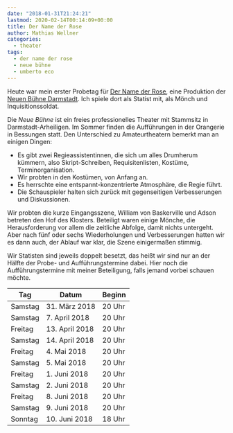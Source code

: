 ```yaml
---
date: "2018-01-31T21:24:21"
lastmod: 2020-02-14T00:14:09+00:00
title: Der Name der Rose
author: Mathias Wellner
categories:
  - theater
tags:
  - der name der rose
  - neue bühne
  - umberto eco
---
```

Heute war mein erster Probetag für [Der Name der Rose](https://de.wikipedia.org/wiki/Der_Name_der_Rose), eine Produktion der [Neuen Bühne Darmstadt](http://www.neue-buehne.de/). Ich spiele dort als Statist mit, als Mönch und Inquisitionssoldat. 

<!--more-->

Die _Neue Bühne_ ist ein freies professionelles Theater mit Stammsitz in Darmstadt-Arheiligen. Im Sommer finden die Aufführungen in der Orangerie in Bessungen statt. Den Unterschied zu Amateurtheatern bemerkt man an einigen Dingen:

* Es gibt zwei Regieassistentinnen, die sich um alles Drumherum kümmern, also Skript-Schreiben, Requisitenlisten, Kostüme, Terminorganisation.
* Wir probten in den Kostümen, von Anfang an.
* Es herrschte eine entspannt-konzentrierte Atmosphäre, die Regie führt.
* Die Schauspieler halten sich zurück mit gegenseitigen Verbesserungen und Diskussionen.

Wir probten die kurze Eingangsszene, William von Baskerville und Adson betreten den Hof des Klosters. Beteiligt waren einige Mönche, die Herausforderung vor allem die zeitliche Abfolge, damit nichts untergeht. Aber nach fünf oder sechs Wiederholungen und Verbesserungen hatten wir es dann auch, der Ablauf war klar, die Szene einigermaßen stimmig. 

Wir Statisten sind jeweils doppelt besetzt, das heißt wir sind nur an der Hälfte der Probe- und Aufführungstermine dabei. Hier noch die Aufführungstermine mit meiner Beteiligung, falls jemand vorbei schauen möchte. 

<table class="table table-striped" style="max-width: 25rem;">
  <thead>
    <tr>
      <th>Tag</th>
      <th>Datum</th>
      <th>Beginn</th>
    </tr>
  </thead>
  <tbody>
    <tr>
      <td>Samstag</td>
      <td>31. März 2018</td>
      <td>20 Uhr</td>
    </tr>
    <tr>
      <td>Samstag</td>
      <td>7. April 2018</td>
      <td>20 Uhr</td>
    </tr>
    <tr>
      <td>Freitag</td>
      <td>13. April 2018</td>
      <td>20 Uhr</td>
    </tr>
    <tr>
      <td>Samstag</td>
      <td>14. April 2018</td>
      <td>20 Uhr</td>
    </tr>
    <tr>
      <td>Freitag</td>
      <td>4. Mai 2018</td>
      <td>20 Uhr</td>
    </tr>
    <tr>
      <td>Samstag</td>
      <td>5. Mai 2018</td>
      <td>20 Uhr</td>
    </tr>
    <tr>
      <td>Freitag</td>
      <td>1. Juni 2018</td>
      <td>20 Uhr</td>
    </tr>
    <tr>
      <td>Samstag</td>
      <td>2. Juni 2018</td>
      <td>20 Uhr</td>
    </tr>
    <tr>
      <td>Freitag</td>
      <td>8. Juni 2018</td>
      <td>20 Uhr</td>
    </tr>
    <tr>
      <td>Samstag</td>
      <td>9. Juni 2018</td>
      <td>20 Uhr</td>
    </tr>
    <tr>
      <td>Sonntag</td>
      <td>10. Juni 2018</td>
      <td>18 Uhr</td>
    </tr>
  </tbody>
</table>